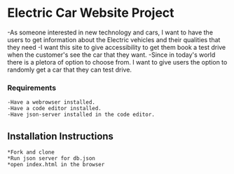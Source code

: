 # Electric Car Website Project 
   -As someone interested in new technology and cars, I want to have the users to get information about the Electric vehicles and their qualities that they need
    -I want this site to give accessibility to get them book a test drive when the customer's see the car that they want.
    -Since in today's world there is a pletora of option to choose from. I want to give users the option to randomly get a car that they can test drive.
        
### Requirements
    -Have a webrowser installed.
    -Have a code editor installed.
    -Have json-server installed in the code editor.


## Installation Instructions
    *Fork and clone
    *Run json server for db.json
    *open index.html in the browser


